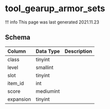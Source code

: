# tool_gearup_armor_sets

!!! info
	This page was last generated 2021.11.23

## Schema
| Column | Data Type | Description |
| :--- | :--- | :--- |
| class | tinyint |  |
| level | smallint |  |
| slot | tinyint |  |
| item_id | int |  |
| score | mediumint |  |
| expansion | tinyint |  |


